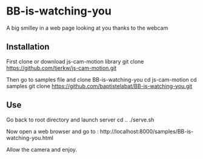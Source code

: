 # BB-is-watching-you
A big smilley in a web page looking at you thanks to the webcam

Installation
-------------

First clone or download js-cam-motion library
  git clone https://github.com/tjerkw/js-cam-motion.git
  
Then go to samples file and clone BB-is-watching-you
  cd js-cam-motion
  cd samples
  git clone https://github.com/baptistelabat/BB-is-watching-you.git

Use
-------
Go back to root directory and launch server
cd ..
./serve.sh

Now open a web browser and go to :
http://localhost:8000/samples/BB-is-watching-you.html

Allow the camera and enjoy.
